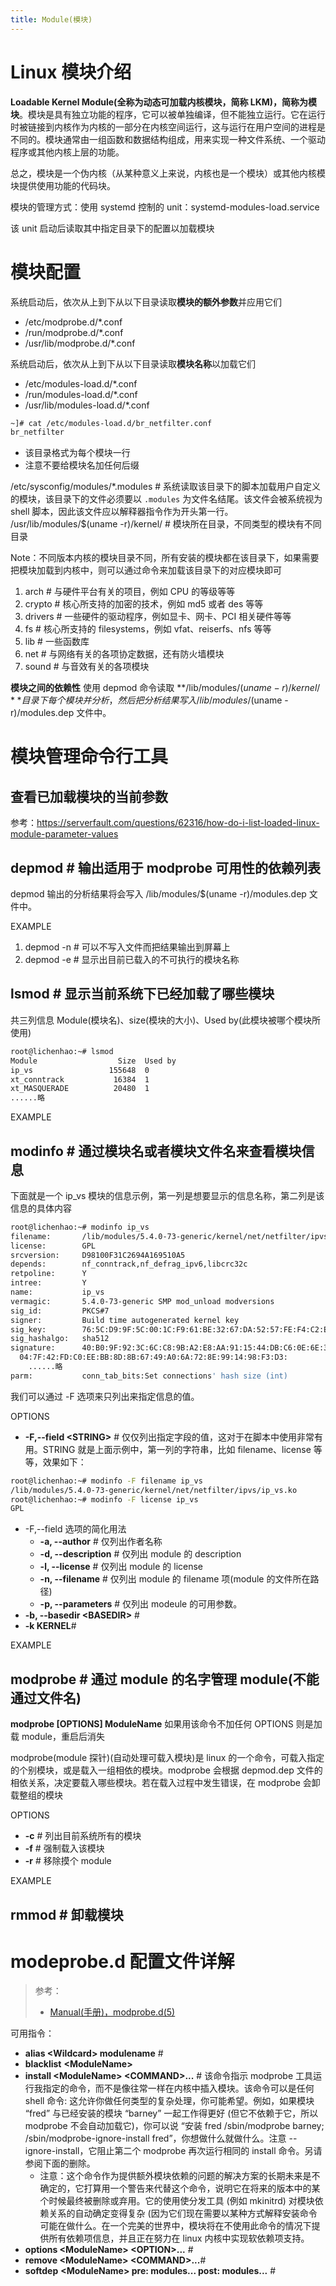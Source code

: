 ```yaml
---
title: Module(模块)
---
```


# Linux 模块介绍

**Loadable Kernel Module(全称为动态可加载内核模块，简称 LKM)，简称为模块**。模块是具有独立功能的程序，它可以被单独编译，但不能独立运行。它在运行时被链接到内核作为内核的一部分在内核空间运行，这与运行在用户空间的进程是不同的。模块通常由一组函数和数据结构组成，用来实现一种文件系统、一个驱动程序或其他内核上层的功能。

总之，模块是一个伪内核（从某种意义上来说，内核也是一个模块）或其他内核模块提供使用功能的代码块。

模块的管理方式：使用 systemd 控制的 unit：systemd-modules-load.service

该 unit 启动后读取其中指定目录下的配置以加载模块

# 模块配置

系统启动后，依次从上到下从以下目录读取**模块的额外参数**并应用它们

- /etc/modprobe.d/\*.conf
- /run/modprobe.d/\*.conf
- /usr/lib/modprobe.d/\*.conf

系统启动后，依次从上到下从以下目录读取**模块名称**以加载它们

- /etc/modules-load.d/\*.conf
- /run/modules-load.d/\*.conf
- /usr/lib/modules-load.d/\*.conf

```bash
~]# cat /etc/modules-load.d/br_netfilter.conf
br_netfilter
```

- 该目录格式为每个模块一行
- 注意不要给模块名加任何后缀

/etc/sysconfig/modules/\*.modules # 系统读取该目录下的脚本加载用户自定义的模块，该目录下的文件必须要以 `.modules` 为文件名结尾。该文件会被系统视为 shell 脚本，因此该文件应以解释器指令作为开头第一行。
/usr/lib/modules/$(uname -r)/kernel/ # 模块所在目录，不同类型的模块有不同目录

Note：不同版本内核的模块目录不同，所有安装的模块都在该目录下，如果需要把模块加载到内核中，则可以通过命令来加载该目录下的对应模块即可

1. arch # 与硬件平台有关的项目，例如 CPU 的等级等等
2. crypto # 核心所支持的加密的技术，例如 md5 或者 des 等等
3. drivers # 一些硬件的驱动程序，例如显卡、网卡、PCI 相关硬件等等
4. fs # 核心所支持的 filesystems，例如 vfat、reiserfs、nfs 等等
5. lib # 一些函数库
6. net # 与网络有关的各项协定数据，还有防火墙模块
7. sound # 与音效有关的各项模块

**模块之间的依赖性**
使用 depmod 命令读取 **/lib/modules/$(uname -r )/kernel/** 目录下每个模块并分析，然后把分析结果写入/lib/modules/$(uname -r)/modules.dep 文件中。

# 模块管理命令行工具

## 查看已加载模块的当前参数

参考：<https://serverfault.com/questions/62316/how-do-i-list-loaded-linux-module-parameter-values>

## depmod # 输出适用于 modprobe 可用性的依赖列表

depmod 输出的分析结果将会写入 /lib/modules/$(uname -r)/modules.dep 文件中。

EXAMPLE

1. depmod -n # 可以不写入文件而把结果输出到屏幕上
2. depmod -e # 显示出目前已载入的不可执行的模块名称

## lsmod # 显示当前系统下已经加载了哪些模块

共三列信息 Module(模块名)、size(模块的大小)、Used by(此模块被哪个模块所使用)

```bash
root@lichenhao:~# lsmod
Module                  Size  Used by
ip_vs                 155648  0
xt_conntrack           16384  1
xt_MASQUERADE          20480  1
......略
```

EXAMPLE

## modinfo # 通过模块名或者模块文件名来查看模块信息

下面就是一个 ip_vs 模块的信息示例，第一列是想要显示的信息名称，第二列是该信息的具体内容

```bash
root@lichenhao:~# modinfo ip_vs
filename:       /lib/modules/5.4.0-73-generic/kernel/net/netfilter/ipvs/ip_vs.ko
license:        GPL
srcversion:     D98100F31C2694A169510A5
depends:        nf_conntrack,nf_defrag_ipv6,libcrc32c
retpoline:      Y
intree:         Y
name:           ip_vs
vermagic:       5.4.0-73-generic SMP mod_unload modversions
sig_id:         PKCS#7
signer:         Build time autogenerated kernel key
sig_key:        76:5C:D9:9F:5C:00:1C:F9:61:BE:32:67:DA:52:57:FE:F4:C2:E1:6E
sig_hashalgo:   sha512
signature:      40:B0:9F:92:3C:6C:C8:9B:A2:E8:AA:91:15:44:DB:C6:0E:6E:31:0A:
  04:7F:42:FD:C0:EE:BB:8D:8B:67:49:A0:6A:72:8E:99:14:98:F3:D3:
    ......略
parm:           conn_tab_bits:Set connections' hash size (int)
```

我们可以通过 -F 选项来只列出来指定信息的值。

OPTIONS

- **-F,--field \<STRING>** # 仅仅列出指定字段的值，这对于在脚本中使用非常有用。STRING 就是上面示例中，第一列的字符串，比如 filename、license 等等，效果如下：

```bash
root@lichenhao:~# modinfo -F filename ip_vs
/lib/modules/5.4.0-73-generic/kernel/net/netfilter/ipvs/ip_vs.ko
root@lichenhao:~# modinfo -F license ip_vs
GPL
```

- -F,--field 选项的简化用法
  - **-a, --author** # 仅列出作者名称
  - **-d, --description** # 仅列出 module 的 description
  - **-l, --license** # 仅列出 module 的 license
  - **-n, --filename** # 仅列出 module 的 filename 项(module 的文件所在路径)
  - **-p, --parameters** # 仅列出 modeule 的可用参数。
- **-b, --basedir \<BASEDIR>** #
- **-k KERNEL**#

EXAMPLE

## modprobe # 通过 module 的名字管理 module(不能通过文件名)

**modprobe \[OPTIONS] ModuleName**
如果用该命令不加任何 OPTIONS 则是加载 module，重启后消失

modprobe(module 探针)(自动处理可载入模块)是 linux 的一个命令，可载入指定的个别模块，或是载入一组相依的模块。modprobe 会根据 depmod.dep 文件的相依关系，决定要载入哪些模块。若在载入过程中发生错误，在 modprobe 会卸载整组的模块

OPTIONS

- **-c** # 列出目前系统所有的模块
- **-f** # 强制载入该模块
- **-r** # 移除摸个 module

EXAMPLE

## rmmod # 卸载模块

# modeprobe.d 配置文件详解

> 参考：
>
> - [Manual(手册)，modprobe.d(5)](https://man7.org/linux/man-pages/man5/modprobe.d.5.html)

可用指令：

- **alias \<Wildcard> modulename** #
- **blacklist** **\<ModuleName>**
- **install \<ModuleName> \<COMMAND>...** # 该命令指示 modprobe 工具运行我指定的命令，而不是像往常一样在内核中插入模块。该命令可以是任何 shell 命令: 这允许你做任何类型的复杂处理，你可能希望。例如，如果模块 “fred” 与已经安装的模块 “barney” 一起工作得更好 (但它不依赖于它，所以 modprobe 不会自动加载它)，你可以说 “安装 fred /sbin/modprobe barney; /sbin/modprobe-ignore-install fred”，你想做什么就做什么。注意 -- ignore-install，它阻止第二个 modprobe 再次运行相同的 install 命令。另请参阅下面的删除。
  - 注意：这个命令作为提供额外模块依赖的问题的解决方案的长期未来是不确定的，它打算用一个警告来代替这个命令，说明它在将来的版本中的某个时候最终被删除或弃用。它的使用使分发工具 (例如 mkinitrd) 对模块依赖关系的自动确定变得复杂 (因为它们现在需要以某种方式解释安装命令可能在做什么。在一个完美的世界中，模块将在不使用此命令的情况下提供所有依赖项信息，并且正在努力在 linux 内核中实现软依赖项支持。
- **options \<ModuleName> \<OPTION>...** #
- **remove \<ModuleName> \<COMMAND>...**#
- **softdep** **\<ModuleName> pre: modules... post: modules...** #
